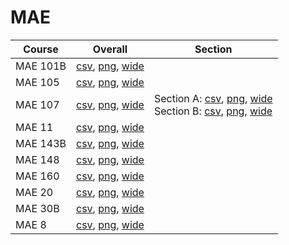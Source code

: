 # MAE

| Course | Overall | Section |
| ------ | ------- | ------- |
| MAE 101B | [csv](https://github.com/UCSD-Historical-Enrollment-Data/2025Summer2/blob/main/overall/MAE%20101B.csv), [png](https://raw.githubusercontent.com/UCSD-Historical-Enrollment-Data/2025Summer2/main/plot_overall/MAE%20101B.png), [wide](https://raw.githubusercontent.com/UCSD-Historical-Enrollment-Data/2025Summer2/main/plot_overall_wide/MAE%20101B.png) |  |
| MAE 105 | [csv](https://github.com/UCSD-Historical-Enrollment-Data/2025Summer2/blob/main/overall/MAE%20105.csv), [png](https://raw.githubusercontent.com/UCSD-Historical-Enrollment-Data/2025Summer2/main/plot_overall/MAE%20105.png), [wide](https://raw.githubusercontent.com/UCSD-Historical-Enrollment-Data/2025Summer2/main/plot_overall_wide/MAE%20105.png) |  |
| MAE 107 | [csv](https://github.com/UCSD-Historical-Enrollment-Data/2025Summer2/blob/main/overall/MAE%20107.csv), [png](https://raw.githubusercontent.com/UCSD-Historical-Enrollment-Data/2025Summer2/main/plot_overall/MAE%20107.png), [wide](https://raw.githubusercontent.com/UCSD-Historical-Enrollment-Data/2025Summer2/main/plot_overall_wide/MAE%20107.png) | Section A: [csv](https://github.com/UCSD-Historical-Enrollment-Data/2025Summer2/blob/main/section/MAE%20107_A.csv), [png](https://raw.githubusercontent.com/UCSD-Historical-Enrollment-Data/2025Summer2/main/plot_section/MAE%20107_A.png), [wide](https://raw.githubusercontent.com/UCSD-Historical-Enrollment-Data/2025Summer2/main/plot_section_wide/MAE%20107_A.png)<br>Section B: [csv](https://github.com/UCSD-Historical-Enrollment-Data/2025Summer2/blob/main/section/MAE%20107_B.csv), [png](https://raw.githubusercontent.com/UCSD-Historical-Enrollment-Data/2025Summer2/main/plot_section/MAE%20107_B.png), [wide](https://raw.githubusercontent.com/UCSD-Historical-Enrollment-Data/2025Summer2/main/plot_section_wide/MAE%20107_B.png) |
| MAE 11 | [csv](https://github.com/UCSD-Historical-Enrollment-Data/2025Summer2/blob/main/overall/MAE%2011.csv), [png](https://raw.githubusercontent.com/UCSD-Historical-Enrollment-Data/2025Summer2/main/plot_overall/MAE%2011.png), [wide](https://raw.githubusercontent.com/UCSD-Historical-Enrollment-Data/2025Summer2/main/plot_overall_wide/MAE%2011.png) |  |
| MAE 143B | [csv](https://github.com/UCSD-Historical-Enrollment-Data/2025Summer2/blob/main/overall/MAE%20143B.csv), [png](https://raw.githubusercontent.com/UCSD-Historical-Enrollment-Data/2025Summer2/main/plot_overall/MAE%20143B.png), [wide](https://raw.githubusercontent.com/UCSD-Historical-Enrollment-Data/2025Summer2/main/plot_overall_wide/MAE%20143B.png) |  |
| MAE 148 | [csv](https://github.com/UCSD-Historical-Enrollment-Data/2025Summer2/blob/main/overall/MAE%20148.csv), [png](https://raw.githubusercontent.com/UCSD-Historical-Enrollment-Data/2025Summer2/main/plot_overall/MAE%20148.png), [wide](https://raw.githubusercontent.com/UCSD-Historical-Enrollment-Data/2025Summer2/main/plot_overall_wide/MAE%20148.png) |  |
| MAE 160 | [csv](https://github.com/UCSD-Historical-Enrollment-Data/2025Summer2/blob/main/overall/MAE%20160.csv), [png](https://raw.githubusercontent.com/UCSD-Historical-Enrollment-Data/2025Summer2/main/plot_overall/MAE%20160.png), [wide](https://raw.githubusercontent.com/UCSD-Historical-Enrollment-Data/2025Summer2/main/plot_overall_wide/MAE%20160.png) |  |
| MAE 20 | [csv](https://github.com/UCSD-Historical-Enrollment-Data/2025Summer2/blob/main/overall/MAE%2020.csv), [png](https://raw.githubusercontent.com/UCSD-Historical-Enrollment-Data/2025Summer2/main/plot_overall/MAE%2020.png), [wide](https://raw.githubusercontent.com/UCSD-Historical-Enrollment-Data/2025Summer2/main/plot_overall_wide/MAE%2020.png) |  |
| MAE 30B | [csv](https://github.com/UCSD-Historical-Enrollment-Data/2025Summer2/blob/main/overall/MAE%2030B.csv), [png](https://raw.githubusercontent.com/UCSD-Historical-Enrollment-Data/2025Summer2/main/plot_overall/MAE%2030B.png), [wide](https://raw.githubusercontent.com/UCSD-Historical-Enrollment-Data/2025Summer2/main/plot_overall_wide/MAE%2030B.png) |  |
| MAE 8 | [csv](https://github.com/UCSD-Historical-Enrollment-Data/2025Summer2/blob/main/overall/MAE%208.csv), [png](https://raw.githubusercontent.com/UCSD-Historical-Enrollment-Data/2025Summer2/main/plot_overall/MAE%208.png), [wide](https://raw.githubusercontent.com/UCSD-Historical-Enrollment-Data/2025Summer2/main/plot_overall_wide/MAE%208.png) |  |
